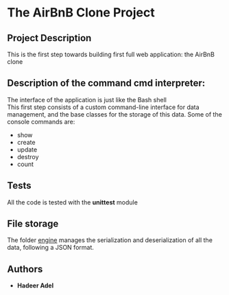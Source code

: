 # The AirBnB Clone Project
## Project Description
This is the first step towards building first full web application: the AirBnB clone

## Description of the command cmd interpreter:
The interface of the application is just like the Bash shell  
This first step consists of a custom command-line interface for data management, 
and the base classes for the storage of this data.
Some of the console commands are:
- show
- create
- update
- destroy
- count

## Tests

All the code is tested with the **unittest** module

## File storage

The folder [engine](./models/engine/) manages the serialization and deserialization of all the data, following a JSON format.


## Authors

- **Hadeer Adel**
